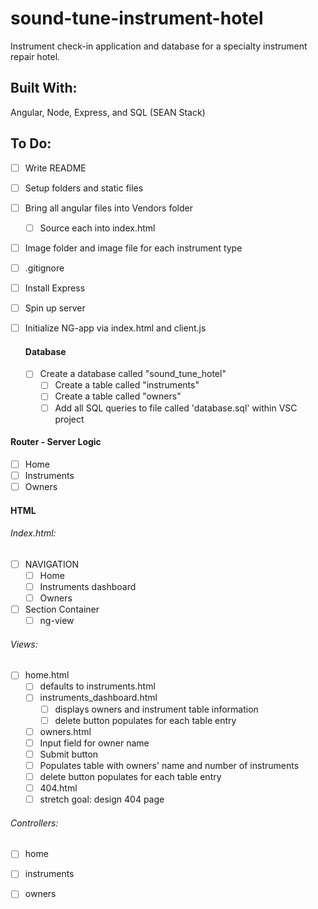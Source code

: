# sound-tune-instrument-hotel
Instrument check-in application and database for a specialty instrument repair hotel. 

## Built With:
Angular, Node, Express, and SQL (SEAN Stack)

## To Do: 
- [ ] Write README
- [ ] Setup folders and static files 
- [ ] Bring all angular files into Vendors folder
  - [ ] Source each into index.html
- [ ] Image folder and image file for each instrument type
- [ ] .gitignore
- [ ] Install Express
- [ ] Spin up server 
- [ ] Initialize NG-app via index.html and client.js

  #### Database 
  - [ ] Create a database called "sound_tune_hotel"
    - [ ] Create a table called "instruments"
    - [ ] Create a table called "owners"
    - [ ] Add all SQL queries to file called 'database.sql' within VSC project 

 #### Router - Server Logic
 - [ ] Home
 - [ ] Instruments
 - [ ] Owners
 
 #### HTML
 ###### Index.html:
   - [ ] NAVIGATION
       - [ ] Home
       - [ ] Instruments dashboard
       - [ ] Owners
   - [ ] Section Container
       - [ ] ng-view  
   
  ###### Views: 
   - [ ] home.html
     - [ ] defaults to instruments.html
     - [ ] instruments_dashboard.html
       - [ ] displays owners and instrument table information
       - [ ] delete button populates for each table entry
     - [ ] owners.html
      - [ ] Input field for owner name
      - [ ] Submit button 
      - [ ] Populates table with owners' name and number of instruments
      - [ ] delete button populates for each table entry
     - [ ] 404.html
      - [ ] stretch goal: design 404 page
     
   ###### Controllers:
   - [ ] home
   - [ ] instruments
   - [ ] owners
     
